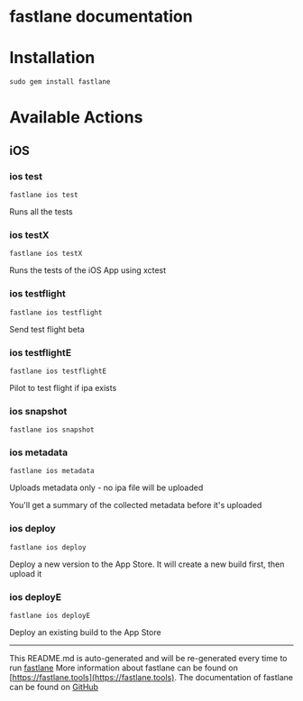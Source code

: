fastlane documentation
================
# Installation
```
sudo gem install fastlane
```
# Available Actions
## iOS
### ios test
```
fastlane ios test
```
Runs all the tests
### ios testX
```
fastlane ios testX
```
Runs the tests of the iOS App using xctest
### ios testflight
```
fastlane ios testflight
```
Send test flight beta
### ios testflightE
```
fastlane ios testflightE
```
Pilot to test flight if ipa exists
### ios snapshot
```
fastlane ios snapshot
```

### ios metadata
```
fastlane ios metadata
```
Uploads metadata only - no ipa file will be uploaded

You'll get a summary of the collected metadata before it's uploaded
### ios deploy
```
fastlane ios deploy
```
Deploy a new version to the App Store. It will create a new build first, then upload it
### ios deployE
```
fastlane ios deployE
```
Deploy an existing build to the App Store

----

This README.md is auto-generated and will be re-generated every time to run [fastlane](https://fastlane.tools)
More information about fastlane can be found on [https://fastlane.tools](https://fastlane.tools).
The documentation of fastlane can be found on [GitHub](https://github.com/fastlane/fastlane)